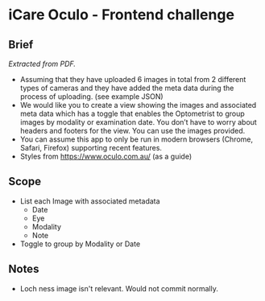 # iCare Oculo - Frontend challenge

## Brief

_Extracted from PDF._

- Assuming that they have uploaded 6 images in total from 2 different types of cameras and they have added the meta data during the process of uploading. (see example JSON)
- We would like you to create a view showing the images and associated meta data which has a toggle that enables the Optometrist to group images by modality or examination date. You don’t have to worry about headers and footers for the view. You can use the images provided.
- You can assume this app to only be run in modern browsers (Chrome, Safari, Firefox) supporting recent features.
- Styles from https://www.oculo.com.au/ (as a guide)

## Scope

- List each Image with associated metadata
  - Date
  - Eye
  - Modality
  - Note
- Toggle to group by Modality or Date

## Notes

- Loch ness image isn't relevant. Would not commit normally.
